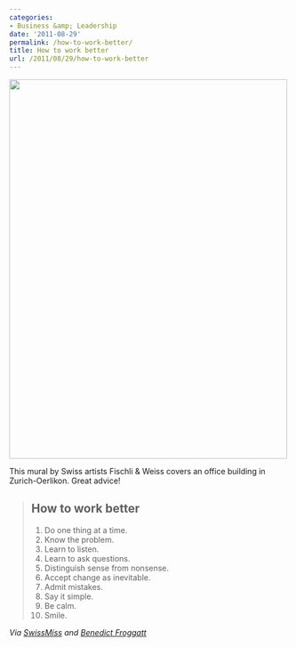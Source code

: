 ```yaml
---
categories:
- Business &amp; Leadership
date: '2011-08-29'
permalink: /how-to-work-better/
title: How to work better
url: /2011/08/29/how-to-work-better
---
```


<img src="https://gomakethings.com/wp-content/uploads/2011/08/Do-Better-Work.jpg" alt="" title="Do-Better-Work" width="500" height="682" class="aligncenter size-full wp-image-1208" />

This mural by Swiss artists Fischli & Weiss covers an office building in Zurich-Oerlikon. Great advice!

<blockquote><h2>How to work better</h2>

<ol>
<li>Do one thing at a time.</li>
<li>Know the problem.</li>
<li>Learn to listen.</li>
<li>Learn to ask questions.</li>
<li>Distinguish sense from nonsense.</li>
<li>Accept change as inevitable.</li>
<li>Admit mistakes.</li>
<li>Say it simple.</li>
<li>Be calm.</li>
<li>Smile.</li>
</ol></blockquote>

<em>Via <a href="http://www.swiss-miss.com/2011/08/how-to-work-better.html">SwissMiss</a> and <a href="http://blog.benedictfroggatt.co.uk/post/1151414265/fischli-weiss-how-to-work-better-mural-on">Benedict Froggatt</a></em>